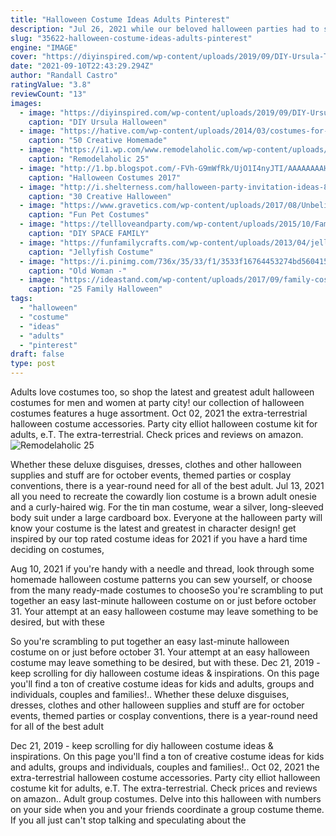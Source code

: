 ```yaml
---
title: "Halloween Costume Ideas Adults Pinterest"
description: "Jul 26, 2021 while our beloved halloween parties had to sit out last yearcostumes replaced by masks and trick-or-treating unsafe2021 is looking hopeful. If all goes well, well be back at"
slug: "35622-halloween-costume-ideas-adults-pinterest"
engine: "IMAGE"
cover: "https://diyinspired.com/wp-content/uploads/2019/09/DIY-Ursula-Tutu.jpg"
date: "2021-09-10T22:43:29.294Z"
author: "Randall Castro"
ratingValue: "3.8"
reviewCount: "13"
images:
  - image: "https://diyinspired.com/wp-content/uploads/2019/09/DIY-Ursula-Tutu.jpg"
    caption: "DIY Ursula Halloween"
  - image: "https://hative.com/wp-content/uploads/2014/03/costumes-for-kids/5-statue-of-liberty-costume.jpg"
    caption: "50 Creative Homemade"
  - image: "https://i1.wp.com/www.remodelaholic.com/wp-content/uploads/2017/09/1-Muppets-Costumes-1-Meaningful-Mama.jpg?resize=403%2C600&ssl=1"
    caption: "Remodelaholic 25"
  - image: "http://1.bp.blogspot.com/-FVh-G9mWfRk/UjO1I4nyJTI/AAAAAAAAHbM/WUERdjag0m8/s640/crazy-halloween-costume-ideas-part2-18.jpg"
    caption: "Halloween Costumes 2017"
  - image: "http://i.shelterness.com/halloween-party-invitation-ideas-8-500x374.jpg"
    caption: "30 Creative Halloween"
  - image: "https://www.gravetics.com/wp-content/uploads/2017/08/Unbelievable-Halloween-Costume-Ideas.jpg"
    caption: "Fun Pet Costumes"
  - image: "https://tellloveandparty.com/wp-content/uploads/2015/10/Family-Halloween-Costume-ideas-Tell-Love-and-Party.jpg"
    caption: "DIY SPACE FAMILY"
  - image: "https://funfamilycrafts.com/wp-content/uploads/2013/04/jellyfish_costume.jpg"
    caption: "Jellyfish Costume"
  - image: "https://i.pinimg.com/736x/35/33/f1/3533f16764453274bd56041579eb9451--cute-costumes-woman-halloween-costumes.jpg"
    caption: "Old Woman -"
  - image: "https://ideastand.com/wp-content/uploads/2017/09/family-costumes/16-family-halloween-costume-diy-ideas.jpg"
    caption: "25 Family Halloween"
tags:
  - "halloween"
  - "costume"
  - "ideas"
  - "adults"
  - "pinterest"
draft: false
type: post
---
```


Adults love costumes too, so shop the latest and greatest adult halloween costumes for men and women at party city! our collection of halloween costumes features a huge assortment. Oct 02, 2021 the extra-terrestrial halloween costume accessories. Party city elliot halloween costume kit for adults, e.T. The extra-terrestrial. Check prices and reviews on amazon.
![Remodelaholic 25](https://i1.wp.com/www.remodelaholic.com/wp-content/uploads/2017/09/1-Muppets-Costumes-1-Meaningful-Mama.jpg?resize=403%2C600&ssl=1 "Remodelaholic 25")

Whether these deluxe disguises, dresses, clothes and other halloween supplies and stuff are for october events, themed parties or cosplay conventions, there is a year-round need for all of the best adult. Jul 13, 2021 all you need to recreate the cowardly lion costume is a brown adult onesie and a curly-haired wig. For the tin man costume, wear a silver, long-sleeved body suit under a large cardboard box. Everyone at the halloween party will know your costume is the latest and greatest in character design! get inspired by our top rated costume ideas for 2021 if you have a hard time deciding on costumes,
<!--inArticleAds-->

<!--galleryOne-->

Aug 10, 2021 if you're handy with a needle and thread, look through some homemade halloween costume patterns you can sew yourself, or choose from the many ready-made costumes to chooseSo you're scrambling to put together an easy last-minute halloween costume on or just before october 31. Your attempt at an easy halloween costume may leave something to be desired, but with these
<!--inArticleAds-->

<!--galleryTwo-->

So you're scrambling to put together an easy last-minute halloween costume on or just before october 31. Your attempt at an easy halloween costume may leave something to be desired, but with these. Dec 21, 2019 - keep scrolling for diy halloween costume ideas & inspirations. On this page you'll find a ton of creative costume ideas for kids and adults, groups and individuals, couples and families!.. Whether these deluxe disguises, dresses, clothes and other halloween supplies and stuff are for october events, themed parties or cosplay conventions, there is a year-round need for all of the best adult
<!--galleryThree-->

Dec 21, 2019 - keep scrolling for diy halloween costume ideas & inspirations. On this page you'll find a ton of creative costume ideas for kids and adults, groups and individuals, couples and families!.. Oct 02, 2021 the extra-terrestrial halloween costume accessories. Party city elliot halloween costume kit for adults, e.T. The extra-terrestrial. Check prices and reviews on amazon.. Adult group costumes. Delve into this halloween with numbers on your side when you and your friends coordinate a group costume theme. If you all just can't stop talking and speculating about the